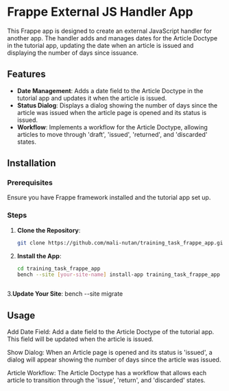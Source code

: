 # Frappe External JS Handler App

This Frappe app is designed to create an external JavaScript handler for another app. The handler adds and manages dates for the Article Doctype in the tutorial app, updating the date when an article is issued and displaying the number of days since issuance.

## Features

- **Date Management**: Adds a date field to the Article Doctype in the tutorial app and updates it when the article is issued.
- **Status Dialog**: Displays a dialog showing the number of days since the article was issued when the article page is opened and its status is issued.
- **Workflow**: Implements a workflow for the Article Doctype, allowing articles to move through 'draft', 'issued', 'returned', and 'discarded' states.

## Installation

### Prerequisites

Ensure you have Frappe framework installed and the tutorial app set up.

### Steps

1. **Clone the Repository**:
   ```bash
   git clone https://github.com/mali-nutan/training_task_frappe_app.git

1. **Install the App**:
   ```bash
   cd training_task_frappe_app
   bench --site [your-site-name] install-app training_task_frappe_app



3.**Update Your Site**:
   bench --site <site-name> migrate
 
## Usage

Add Date Field: Add a date field to the Article Doctype of the tutorial app. This field will be updated when the article is issued.


Show Dialog: When an Article page is opened and its status is 'issued', a dialog will appear showing the number of days since the article was issued.


Article Workflow: The Article Doctype has a workflow that allows each article to transition through the 'issue', 'return', and 'discarded' states.

